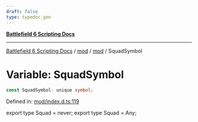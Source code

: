 ```yaml
---
draft: false
type: typedoc_gen
---
```


[**Battlefield 6 Scripting Docs**](../../../_index.md)

***

[Battlefield 6 Scripting Docs](../../../_index.md) / [mod](../../_index.md) / [mod](../_index.md) / SquadSymbol

# Variable: SquadSymbol

```ts
const SquadSymbol: unique symbol;
```

Defined in: [mod/index.d.ts:119](https://github.com/battlefield-portal-community/portal-docs/blob/ff09b2690670f74de7e97198022e5a97ff1161ff/generators/santiago/mod/index.d.ts#L119)

export type Squad = never;
export type Squad = Any;
